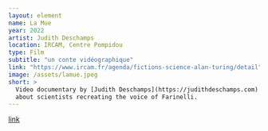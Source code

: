 ```yaml
---
layout: element
name: La Mue
year: 2022
artist: Judith Deschamps
location: IRCAM, Centre Pompidou
type: Film
subtitle: "un conte vidéographique"
link: "https://www.ircam.fr/agenda/fictions-science-alan-turing/detail"
image: /assets/lamue.jpeg
short: >
  Video documentary by [Judith Deschamps](https://judithdeschamps.com)
  about scientists recreating the voice of Farinelli.
---
```


[link](https://www.ircam.fr/agenda/fictions-science-alan-turing/detail)
